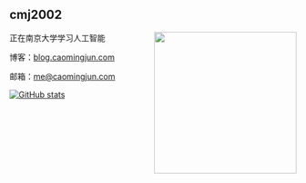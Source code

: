 ## cmj2002

<a href="#">
<img align="right" src='https://github-readme-stats.vercel.app/api/top-langs/?username=cmj2002&theme=yeblu' width="250px" />
</a>

正在南京大学学习人工智能

博客：[blog.caomingjun.com](https://blog.caomingjun.com)

邮箱：[me@caomingjun.com](mailto:me@caomingjun.com)

[![GitHub stats](https://github-readme-stats.vercel.app/api?username=cmj2002&show_icons=true&theme=yeblu)](https://github.com/anuraghazra/github-readme-stats)
